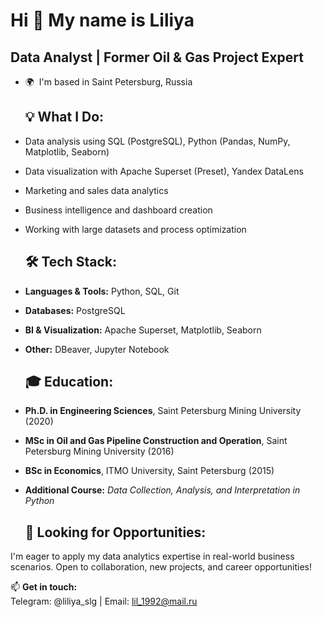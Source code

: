 Hi 👋 My name is Liliya
===================================

Data Analyst | Former Oil & Gas Project Expert
------------
* 🌍  I'm based in Saint Petersburg, Russia

  ## 💡 What I Do:
- Data analysis using SQL (PostgreSQL), Python (Pandas, NumPy, Matplotlib, Seaborn)
- Data visualization with Apache Superset (Preset), Yandex DataLens
- Marketing and sales data analytics
- Business intelligence and dashboard creation
- Working with large datasets and process optimization

  ## 🛠 Tech Stack:
- **Languages & Tools:** Python, SQL, Git  
- **Databases:** PostgreSQL  
- **BI & Visualization:** Apache Superset, Matplotlib, Seaborn  
- **Other:** DBeaver, Jupyter Notebook

  ## 🎓 Education:
- **Ph.D. in Engineering Sciences**, Saint Petersburg Mining University (2020)  
- **MSc in Oil and Gas Pipeline Construction and Operation**, Saint Petersburg Mining University (2016)
- **BSc in Economics**, ITMO University, Saint Petersburg (2015)
- **Additional Course:** *Data Collection, Analysis, and Interpretation in Python* 

  ## 🚀 Looking for Opportunities:
I'm eager to apply my data analytics expertise in real-world business scenarios. Open to collaboration, new projects, and career opportunities!

📫 **Get in touch:**  
Telegram: @liliya_slg | Email: lil_1992@mail.ru  
